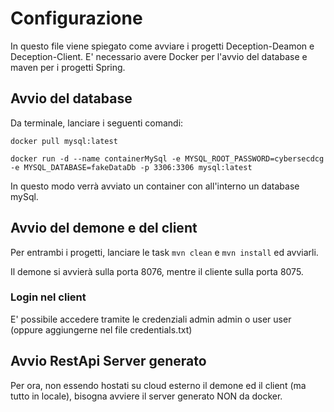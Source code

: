 # Configurazione

In questo file viene spiegato come avviare i progetti Deception-Deamon e Deception-Client. E' necessario avere Docker per l'avvio del database e maven per i progetti Spring.


## Avvio del database
Da terminale, lanciare i seguenti comandi:

```docker pull mysql:latest```

```docker run -d --name containerMySql -e MYSQL_ROOT_PASSWORD=cybersecdcg -e MYSQL_DATABASE=fakeDataDb -p 3306:3306 mysql:latest```


In questo modo verrà avviato un container con all'interno un database mySql.


## Avvio del demone e del client

Per entrambi i progetti, lanciare le task ```mvn clean``` e ```mvn install``` ed avviarli.

Il demone si avvierà sulla porta 8076, mentre il cliente sulla porta 8075. 


### Login nel client

E' possibile accedere tramite le credenziali admin admin o user user (oppure aggiungerne nel file credentials.txt)


## Avvio RestApi Server generato 
Per ora, non essendo hostati su cloud esterno il demone ed il client (ma tutto in locale), bisogna avviere il server generato NON da docker.
